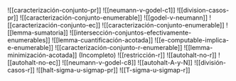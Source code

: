 ![[caracterización-conjunto-pr]]
![[neumann-v-godel-c1]]
![[division-casos-pr]]
![[caracterización-conjunto-enumerable]]
![[godel-v-neumann]] 
![[caracterización-conjunto-ec]] 
![[caracterización-conjunto-enumerable]]
![[lemma-sumatoria]] 
![[intersección-conjuntos-efectivamente-enumerables]] 
![[lemma-cuantificación-acotada]] 
![[e-computable-implica-e-enumerable]] 
![[caracterización-conjunto-r-enumerable]] 
![[lemma-minimización-acotada]] (Incompleto)
![[restricción-r]]
![[autohalt-no-r]]
![[autohalt-no-ec]]
![[neumann-v-godel-c8]]
![[autohalt-A-y-N]]
![[división-casos-r]]
![[halt-sigma-u-sigmap-pr]]
![[T-sigma-u-sigmap-r]]